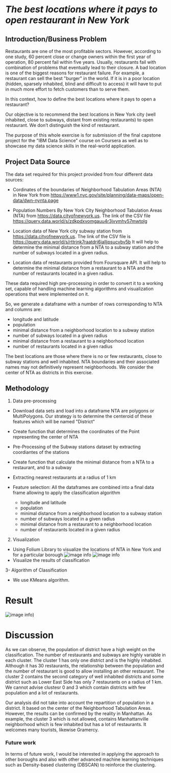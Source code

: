 #  *The best locations where it pays to open restaurant in New York*

## Introduction/Business Problem

Restaurants are one of the most profitable sectors. However, according to one study, 60 percent close or change owners within the first year of operation, 80 percent fail within five years. Usually, restaurants fail with combination of problems that eventually lead to their closure. A bad location is one of the biggest reasons for restaurant failure. For example, a restaurant can sell the best "burger" in the world. If it is in a poor location (hidden, sparsely inhabited, blind and difficult to access) it will have to put in much more effort to fetch customers than to serve them.

In this context, how to define the best locations where it pays to open a restaurant?

Our objective is to recommend the best locations in New York city (well inhabited, close to subways, distant from existing restaurants) to open restaurant. We don’t distinguish the kind of restaurant.

The purpose of this whole exercise is for submission of the final capstone project for the "IBM Data Science" course on Coursera as well as to showcase my data science skills in the real-world application.



## Project Data Source

The data set required for this project provided from four different data sources: 

- Cordinates of the boundaries of Neighborhood Tabulation Areas (NTA) in New York from https://www1.nyc.gov/site/planning/data-maps/open-data/dwn-nynta.page

- Population Numbers By New York City Neighborhood Tabulation Areas (NTA) from https://data.cityofnewyork.us. The link of the CSV file https://query.data.world/s/zdkpdxvomgauu4r3jvymhy57mwtolg

- Location data of New York city subway station from https://data.cityofnewyork.us. The link of the CSV file is https://query.data.world/s/rttrjnk7raatdri6ialljpsucvbv5b
It will help to determine the minimal distance from a NTA to a subway station and the number of subways located in a given radius.

- Location data of restaurants provided from Foursquare API. It will help to determine the minimal distance from a restaurant to a NTA and the number of restaurants located in a given radius.

These data required high pre-processing in order to convert it to a working set, capable of handling machine learning algorithms and visualization operations that were implemented on it.

So, we generate a dataframe with a number of rows corresponding to NTA and columns are:
* longitude and latitude
* population
* minimal distance from a neighborhood location to a subway station
* number of subways located in a given radius
* minimal distance from a restaurant to a neighborhood location
* number of restaurants located in a given radius


The best locations are those where there is no or few restaurants, close to subway stations and well inhabited. 
NTA boundaries and their associated names may not definitively represent neighborhoods. We consider the center of NTA as districts in this exercise.


## Methodology

1. Data pre-processing

- Download data sets and load into a dataframe
  NTA are polygons or MultiPolygons. Our strategy is to determine the centeroid of these features which will be named "District"

- Create function that determines the coordinates of the Point representing the center of NTA

- Pre-Processing of the Subway stations dataset by extracting coordiantes of the stations

- Create function that calculate the minimal distance from a NTA to a restaurant, and to a subway
- Extracting nearest restaurants at a radius of 1 km

- Feature selection: All the dataframes are combined into a final data frame allowing to apply the classification algorithm
    * longitude and latitude
    * population
    * minimal distance from a neighborhood location to a subway station
    * number of subways located in a given radius
    * minimal distance from a restaurant to a neighborhood location
    * number of restaurants located in a given radius

2. Visualization
- Using Folium Library to visualize the locations of NTA in New York and for a particular borough
![image info](newyork.png)   ![image info](manhattan.png)
- Visualize the results of classification

3- Algorithm of Classification
- We use KMeans algorithm. 

# Result
![image info](clusters.png))


# Discussion

As we can observe, the population of district have a high weight on the classification. The number of restaurants and subways are highly variable in each cluster. The cluster 1 has only one district and is the highly inhabited. Although it has 30 restaurants, the relationship between the population and the number of restaurant is good to allow installing an other restaurant. The cluster 2 contains the second category of well inhabited districts and some district such as Lower East Side has only 7 restaurants on a radius of 1 km. We cannot advise clustesr 0 and 3 which contain districts with few population and a lot of restaurants.

Our analysis did not take into account the repartition of population in a district. It based on the center of the Neighborhood Tabulation Areas. However, the results can be confirmed by the reality in Manhattan. As example, the cluster 3 which is not allowed, contains Manhattanville neighborhood which is few inhabited but has a lot of restaurants. It welcomes many tourists, likewise Gramercy.

### Future work

In terms of future work, I would be interested in applying the approach to other boroughs and also with other advanced machine learning techniques such as Density-based clustering (DBSCAN) to reinforce the clustering.


